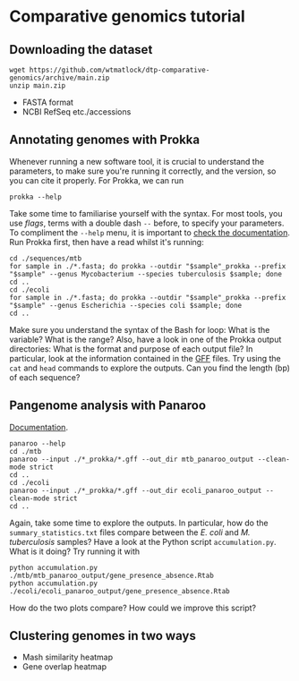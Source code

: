# Comparative genomics tutorial

## Downloading the dataset

```
wget https://github.com/wtmatlock/dtp-comparative-genomics/archive/main.zip
unzip main.zip
```

- FASTA format
- NCBI RefSeq etc./accessions
 
## Annotating genomes with Prokka

Whenever running a new software tool, it is crucial to understand the parameters, to make sure you're running it correctly, and the version, so you can cite it properly. For Prokka, we can run
```
prokka --help
```
Take some time to familiarise yourself with the syntax. For most tools, you use *flags*, terms with a double dash `--` before, to specify your parameters. To compliment the `--help` menu, it is important to [check the documentation](https://github.com/tseemann/prokka). Run Prokka first, then have a read whilst it's running:
```
cd ./sequences/mtb
for sample in ./*.fasta; do prokka --outdir "$sample"_prokka --prefix "$sample" --genus Mycobacterium --species tuberculosis $sample; done
cd ..
cd ./ecoli
for sample in ./*.fasta; do prokka --outdir "$sample"_prokka --prefix "$sample" --genus Escherichia --species coli $sample; done
cd ..
```
Make sure you understand the syntax of the Bash for loop: What is the variable? What is the range? Also, have a look in one of the Prokka output directories: What is the format and purpose of each output file? In particular, look at the information contained in the [GFF](https://www.ensembl.org/info/website/upload/gff.html) files. Try using the `cat` and `head` commands to explore the outputs. Can you find the length (bp) of each sequence?

## Pangenome analysis with Panaroo
[Documentation](https://github.com/gtonkinhill/panaroo).
```
panaroo --help
cd ./mtb
panaroo --input ./*_prokka/*.gff --out_dir mtb_panaroo_output --clean-mode strict
cd ..
cd ./ecoli
panaroo --input ./*_prokka/*.gff --out_dir ecoli_panaroo_output --clean-mode strict
cd ..
```
Again, take some time to explore the outputs. In particular, how do the `summary_statistics.txt` files compare between the *E. coli* and *M. tuberculosis* samples? Have a look at the Python script `accumulation.py`. What is it doing? Try running it with
```
python accumulation.py ./mtb/mtb_panaroo_output/gene_presence_absence.Rtab
python accumulation.py ./ecoli/ecoli_panaroo_output/gene_presence_absence.Rtab
```
How do the two plots compare? How could we improve this script?

## Clustering genomes in two ways
- Mash similarity heatmap
- Gene overlap heatmap
